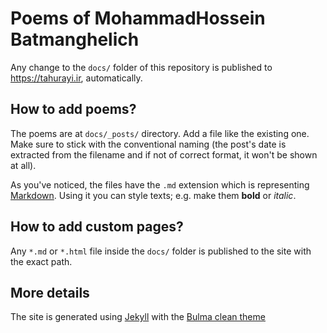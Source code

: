 # Poems of MohammadHossein Batmanghelich

Any change to the `docs/` folder of this repository is published to https://tahurayi.ir, automatically.  

## How to add poems?
The poems are at `docs/_posts/` directory.  Add a file like the existing one.  
Make sure to stick with the conventional naming (the post's date is extracted from the filename and if not of correct format, it won't be shown at all).  

As you've noticed, the files have the `.md` extension which is representing [Markdown](https://www.markdownguide.org/cheat-sheet/). Using it you can style texts; e.g. make them **bold** or *italic*.  

## How to add custom pages?
Any `*.md` or `*.html` file inside the `docs/` folder is published to the site with the exact path.  

## More details
The site is generated using [Jekyll](https://jekyllrb.com/) with the [Bulma clean theme](https://www.csrhymes.com/bulma-clean-theme/docs/getting-started/configuration/)  
